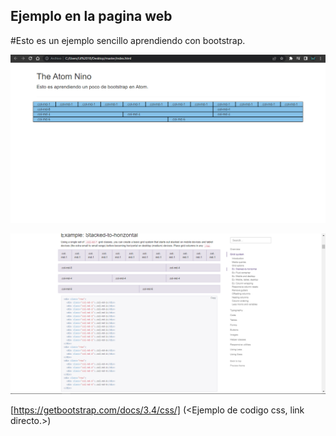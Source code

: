 ## Ejemplo en la pagina web

\#Esto es un ejemplo sencillo aprendiendo con bootstrap.

![Alt text](img/Captura1.png "Inicio del portal comenzando")

![Alt text](img/Captura2.png "Ejemplo del codigo")

[https://getbootstrap.com/docs/3.4/css/] (<Ejemplo de codigo css, link directo.>)
